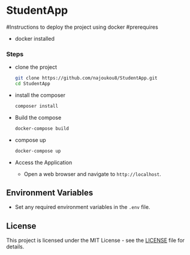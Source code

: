 # StudentApp

#Instructions to deploy the project using docker
#prerequires 
- docker installed


### Steps
- clone the project
    ```bash
    git clone https://github.com/najoukou8/StudentApp.git
    cd StudentApp
    ```
- install the composer
    ```bash
    composer install 
    ```
- Build the compose
    ```bash
    docker-compose build
    ```
- compose up
    ```bash
    docker-compose up
    ```

- Access the Application
   - Open a web browser and navigate to `http://localhost`.

## Environment Variables

- Set any required environment variables in the `.env` file.

## License

This project is licensed under the MIT License - see the [LICENSE](LICENSE) file for details.
